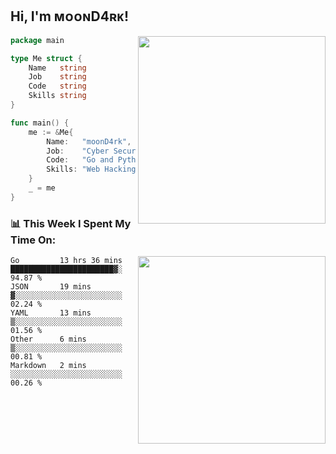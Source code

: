 <h2> Hi, I'm ᴍᴏᴏɴD4ʀᴋ!</h2>
<img align='right' src="https://github-readme-stats.vercel.app/api?username=moond4rk&show_icons=true&theme=radical" width="300">


```go
package main

type Me struct {
	Name   string
	Job    string
	Code   string
	Skills string
}

func main() {
	me := &Me{
		Name:   "moonD4rk",
		Job:    "Cyber Security Engineer",
		Code:   "Go and Python and Others",
		Skills: "Web Hacking ^o^",
	}
	_ = me
}
```



<h3>📊 This Week I Spent My Time On:</h3>
<img align='right' src="https://spotify-github-profile.vercel.app/api/view?uid=dayjackson56081&cover_image=true&theme=novatorem" width="300">

<!--START_SECTION:waka-->
```text
Go         13 hrs 36 mins  ███████████████████████▓░   94.87 % 
JSON       19 mins         ▓░░░░░░░░░░░░░░░░░░░░░░░░   02.24 % 
YAML       13 mins         ▒░░░░░░░░░░░░░░░░░░░░░░░░   01.56 % 
Other      6 mins          ▒░░░░░░░░░░░░░░░░░░░░░░░░   00.81 % 
Markdown   2 mins          ░░░░░░░░░░░░░░░░░░░░░░░░░   00.26 % 
```
<!--END_SECTION:waka-->

